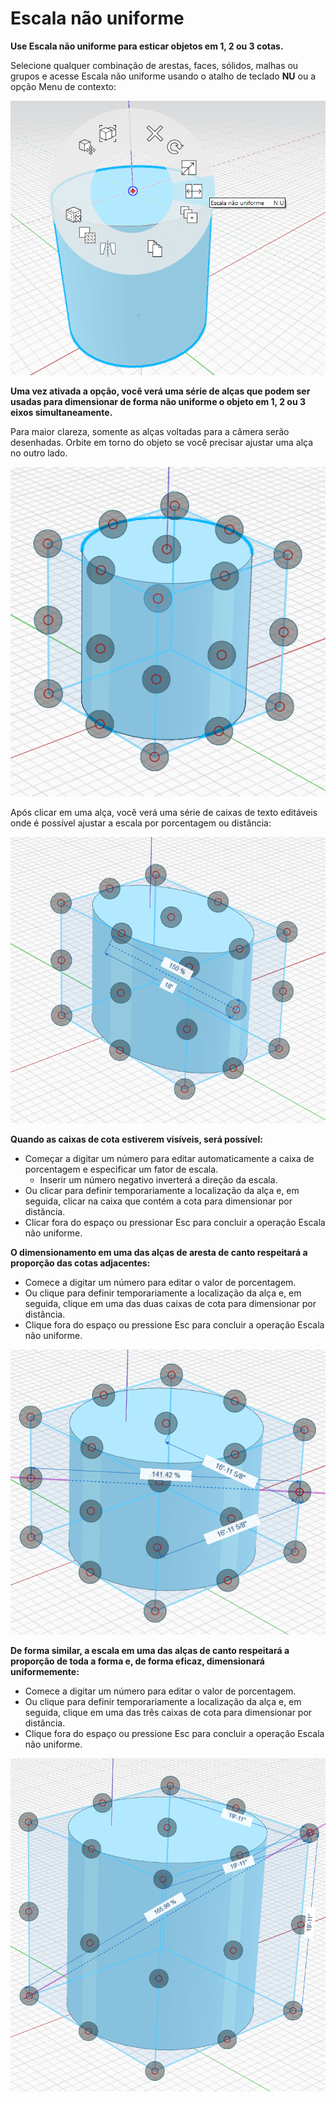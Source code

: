 # Escala não uniforme

**Use Escala não uniforme para esticar objetos em 1, 2 ou 3 cotas.**

Selecione qualquer combinação de arestas, faces, sólidos, malhas ou grupos e acesse Escala não uniforme usando o atalho de teclado **NU** ou a opção Menu de contexto:

![](../.gitbook/assets/nu-scale_context-menu.PNG)

**Uma vez ativada a opção, você verá uma série de alças que podem ser usadas para dimensionar de forma não uniforme o objeto em 1, 2 ou 3 eixos simultaneamente.**

Para maior clareza, somente as alças voltadas para a câmera serão desenhadas. Orbite em torno do objeto se você precisar ajustar uma alça no outro lado.

![](../.gitbook/assets/nu-scale_grips-1.PNG)

Após clicar em uma alça, você verá uma série de caixas de texto editáveis onde é possível ajustar a escala por porcentagem ou distância:

![](../.gitbook/assets/nu-scale_grips-2.PNG)

**Quando as caixas de cota estiverem visíveis, será possível:**

* Começar a digitar um número para editar automaticamente a caixa de porcentagem e especificar um fator de escala.
   * Inserir um número negativo inverterá a direção da escala.
* Ou clicar para definir temporariamente a localização da alça e, em seguida, clicar na caixa que contém a cota para dimensionar por distância.
* Clicar fora do espaço ou pressionar Esc para concluir a operação Escala não uniforme.

**O dimensionamento em uma das alças de aresta de canto respeitará a proporção das cotas adjacentes:**

* Comece a digitar um número para editar o valor de porcentagem.
* Ou clique para definir temporariamente a localização da alça e, em seguida, clique em uma das duas caixas de cota para dimensionar por distância.
* Clique fora do espaço ou pressione Esc para concluir a operação Escala não uniforme.

![](../.gitbook/assets/nu-scale_grips-3.PNG)

**De forma similar, a escala em uma das alças de canto respeitará a proporção de toda a forma e, de forma eficaz, dimensionará uniformemente:**

* Comece a digitar um número para editar o valor de porcentagem.
* Ou clique para definir temporariamente a localização da alça e, em seguida, clique em uma das três caixas de cota para dimensionar por distância.
* Clique fora do espaço ou pressione Esc para concluir a operação Escala não uniforme.

![](../.gitbook/assets/nu-scale_grips-4.PNG)

